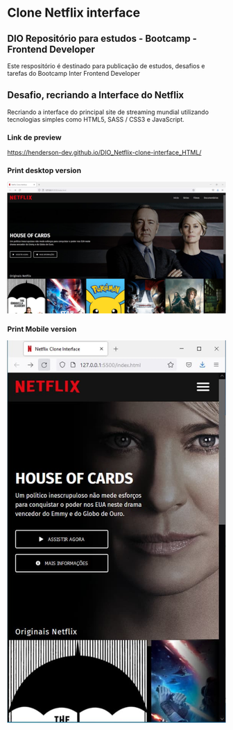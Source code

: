 # Clone Netflix interface
## DIO Repositório para estudos - Bootcamp - Frontend Developer

Este respositório é destinado para publicação de estudos, desafios e tarefas do Bootcamp Inter Frontend Developer

## Desafio, recriando a Interface do Netflix

Recriando a interface do principal site de streaming mundial utilizando tecnologias simples como HTML5, SASS / CSS3 e JavaScript.

### Link de preview
<https://henderson-dev.github.io/DIO_Netflix-clone-interface_HTML/>

### Print desktop version
![Print desktop version](interface-home.jpg)

### Print Mobile version
![Print mobile version](interface-home-mobile.jpg)



